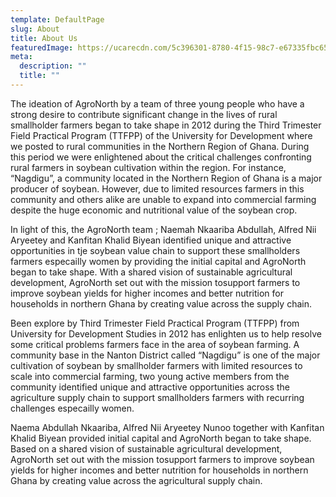 ```yaml
---
template: DefaultPage
slug: About
title: About Us
featuredImage: https://ucarecdn.com/5c396301-8780-4f15-98c7-e67335fbc658/
meta:
  description: ""
  title: ""
---
```

The ideation of AgroNorth by a team of three young people who have a strong desire to contribute significant change in the lives of rural smallholder farmers began to take shape in 2012 during the Third Trimester Field Practical Program (TTFPP) of the University for Development where we posted to rural communities in the Northern Region of Ghana. During this period we were enlightened about the critical challenges confronting rural farmers in soybean cultivation within the region. For instance, “Nagdigu”, a community located in the Northern Region of Ghana is a major producer of soybean. However, due to limited resources farmers in this community and others alike are unable to expand into commercial farming despite the huge economic and nutritional value of the soybean crop.

In light of this, the AgroNorth team ; Naemah Nkaariba Abdullah, Alfred Nii Aryeetey and Kanfitan Khalid Biyean identified unique and attractive opportunities in tje soybean value chain to support these smallholders farmers especailly women by providing the initial capital and AgroNorth began to take shape. With a shared vision of sustainable agricultural development, AgroNorth set out with the mission tosupport farmers to improve soybean yields for higher incomes and better nutrition for households in northern Ghana by creating value across the supply chain.



Been explore by Third Trimester Field Practical Program (TTFPP) from University for Development Studies in 2012 has enlighten us to help resolve some critical problems farmers face in the area of soybean farming. A community base in the Nanton District called “Nagdigu” is one of the major cultivation of soybean by smallholder farmers with limited resources to scale into commercial farming, two young active members from the community identified unique and attractive opportunities across the agriculture supply chain to support smallholders farmers with recurring challenges especailly women.

Naema Abdullah Nkaariba, Alfred Nii Aryeetey Nunoo together with Kanfitan Khalid Biyean provided initial capital and AgroNorth began to take shape. Based on a shared vision of sustainable agricultural development, AgroNorth set out with the mission tosupport farmers to improve soybean yields for higher incomes and better nutrition for households in northern Ghana by creating value across the agricultural supply chain.